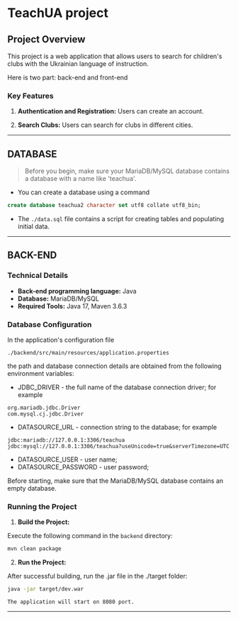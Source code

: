 # TeachUA project

## Project Overview

This project is a web application that allows users to search for children's clubs with the Ukrainian language of instruction.

Here is two part: back-end and front-end

### Key Features

1. **Authentication and Registration:** Users can create an account.

2. **Search Clubs:** Users can search for clubs in different cities.

---

## DATABASE

> Before you begin, make sure your MariaDB/MySQL database contains a database with a name like 'teachua'.

- You can create a database using a command
```sql
create database teachua2 character set utf8 collate utf8_bin;
```
- The ```./data.sql``` file contains a script for creating tables and populating initial data.

---

## BACK-END

### Technical Details

- **Back-end programming language:** Java
- **Database:** MariaDB/MySQL
- **Required Tools:** Java 17, Maven 3.6.3

### **Database Configuration**

In the application's configuration file
```text
./backend/src/main/resources/application.properties
```
the path and database connection details are obtained from the following environment variables:

- JDBC_DRIVER - the full name of the database connection driver; for example
```text
org.mariadb.jdbc.Driver
com.mysql.cj.jdbc.Driver
```
- DATASOURCE_URL - connection string to the database; for example
```text
jdbc:mariadb://127.0.0.1:3306/teachua
jdbc:mysql://127.0.0.1:3306/teachua?useUnicode=true&serverTimezone=UTC
```
- DATASOURCE_USER - user name;
- DATASOURCE_PASSWORD - user password;

Before starting, make sure that the MariaDB/MySQL database contains an empty database.

### Running the Project

1. **Build the Project:**

Execute the following command in the `backend` directory:
```bash
mvn clean package
```

2. **Run the Project:**

After successful building, run the .jar file in the ./target folder:
```bash
java -jar target/dev.war
```
```text
The application will start on 8080 port.
```

---
